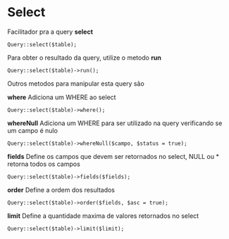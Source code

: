# Select

Facilitador pra a query **select**

    Query::select($table);

Para obter o resultado da query, utilize o metodo **run**

    Query::select($table)->run();

Outros metodos para manipular esta query são

**where**
Adiciona um WHERE ao select

    Query::select($table)->where();

**whereNull**
Adiciona um WHERE para ser utilizado na query verificando se um campo é nulo

    Query::select($table)->whereNull($campo, $status = true);

**fields**
Define os campos que devem ser retornados no select, NULL ou \* retorna todos os campos

    Query::select($table)->fields($fields);

**order**
Define a ordem dos resultados

    Query::select($table)->order($fields, $asc = true);

**limit**
Define a quantidade maxima de valores retornados no select

    Query::select($table)->limit($limit);

